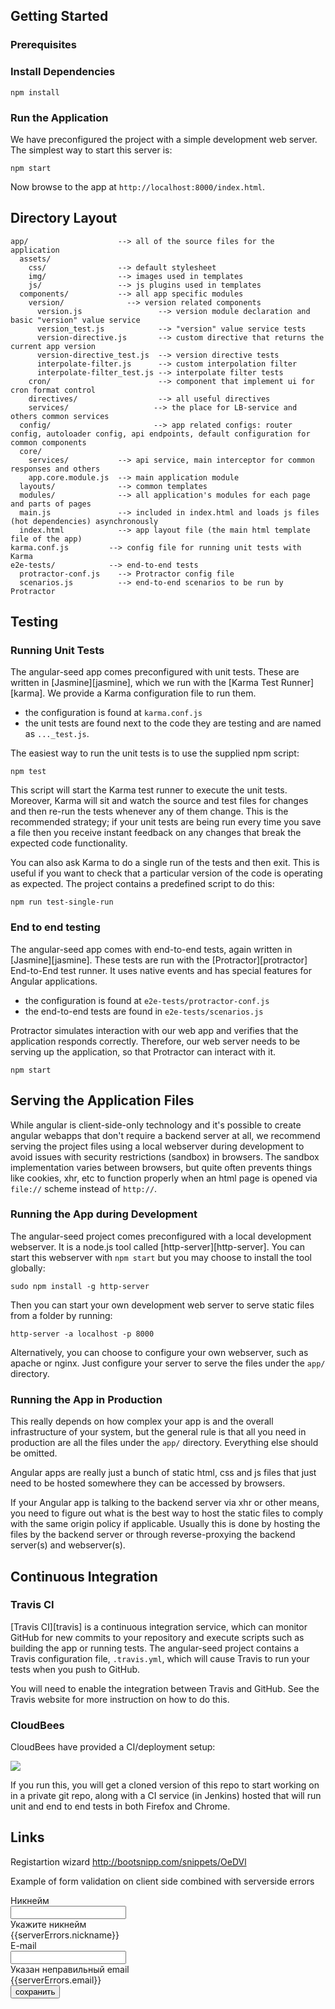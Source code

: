 ## Getting Started


### Prerequisites


### Install Dependencies

```
npm install
```

### Run the Application

We have preconfigured the project with a simple development web server.  The simplest way to start
this server is:

```
npm start
```

Now browse to the app at `http://localhost:8000/index.html`.


## Directory Layout

```
app/                    --> all of the source files for the application
  assets/
    css/                --> default stylesheet
    img/                --> images used in templates
    js/                 --> js plugins used in templates
  components/           --> all app specific modules
    version/              --> version related components
      version.js                 --> version module declaration and basic "version" value service
      version_test.js            --> "version" value service tests
      version-directive.js       --> custom directive that returns the current app version
      version-directive_test.js  --> version directive tests
      interpolate-filter.js      --> custom interpolation filter
      interpolate-filter_test.js --> interpolate filter tests
    cron/                        --> component that implement ui for cron format control
    directives/                  --> all useful directives
    services/                   --> the place for LB-service and others common services
  config/                       --> app related configs: router config, autoloader config, api endpoints, default configuration for common components
  core/
    services/           --> api service, main interceptor for common responses and others
    app.core.module.js  --> main application module
  layouts/              --> common templates
  modules/              --> all application's modules for each page and parts of pages
  main.js               --> included in index.html and loads js files (hot dependencies) asynchronously
  index.html            --> app layout file (the main html template file of the app)
karma.conf.js         --> config file for running unit tests with Karma
e2e-tests/            --> end-to-end tests
  protractor-conf.js    --> Protractor config file
  scenarios.js          --> end-to-end scenarios to be run by Protractor
```

## Testing



### Running Unit Tests

The angular-seed app comes preconfigured with unit tests. These are written in
[Jasmine][jasmine], which we run with the [Karma Test Runner][karma]. We provide a Karma
configuration file to run them.

* the configuration is found at `karma.conf.js`
* the unit tests are found next to the code they are testing and are named as `..._test.js`.

The easiest way to run the unit tests is to use the supplied npm script:

```
npm test
```

This script will start the Karma test runner to execute the unit tests. Moreover, Karma will sit and
watch the source and test files for changes and then re-run the tests whenever any of them change.
This is the recommended strategy; if your unit tests are being run every time you save a file then
you receive instant feedback on any changes that break the expected code functionality.

You can also ask Karma to do a single run of the tests and then exit.  This is useful if you want to
check that a particular version of the code is operating as expected.  The project contains a
predefined script to do this:

```
npm run test-single-run
```


### End to end testing

The angular-seed app comes with end-to-end tests, again written in [Jasmine][jasmine]. These tests
are run with the [Protractor][protractor] End-to-End test runner.  It uses native events and has
special features for Angular applications.

* the configuration is found at `e2e-tests/protractor-conf.js`
* the end-to-end tests are found in `e2e-tests/scenarios.js`

Protractor simulates interaction with our web app and verifies that the application responds
correctly. Therefore, our web server needs to be serving up the application, so that Protractor
can interact with it.

```
npm start
```

## Serving the Application Files

While angular is client-side-only technology and it's possible to create angular webapps that
don't require a backend server at all, we recommend serving the project files using a local
webserver during development to avoid issues with security restrictions (sandbox) in browsers. The
sandbox implementation varies between browsers, but quite often prevents things like cookies, xhr,
etc to function properly when an html page is opened via `file://` scheme instead of `http://`.


### Running the App during Development

The angular-seed project comes preconfigured with a local development webserver.  It is a node.js
tool called [http-server][http-server].  You can start this webserver with `npm start` but you may choose to
install the tool globally:

```
sudo npm install -g http-server
```

Then you can start your own development web server to serve static files from a folder by
running:

```
http-server -a localhost -p 8000
```

Alternatively, you can choose to configure your own webserver, such as apache or nginx. Just
configure your server to serve the files under the `app/` directory.


### Running the App in Production

This really depends on how complex your app is and the overall infrastructure of your system, but
the general rule is that all you need in production are all the files under the `app/` directory.
Everything else should be omitted.

Angular apps are really just a bunch of static html, css and js files that just need to be hosted
somewhere they can be accessed by browsers.

If your Angular app is talking to the backend server via xhr or other means, you need to figure
out what is the best way to host the static files to comply with the same origin policy if
applicable. Usually this is done by hosting the files by the backend server or through
reverse-proxying the backend server(s) and webserver(s).


## Continuous Integration

### Travis CI

[Travis CI][travis] is a continuous integration service, which can monitor GitHub for new commits
to your repository and execute scripts such as building the app or running tests. The angular-seed
project contains a Travis configuration file, `.travis.yml`, which will cause Travis to run your
tests when you push to GitHub.

You will need to enable the integration between Travis and GitHub. See the Travis website for more
instruction on how to do this.

### CloudBees

CloudBees have provided a CI/deployment setup:

<a href="https://grandcentral.cloudbees.com/?CB_clickstart=https://raw.github.com/CloudBees-community/angular-js-clickstart/master/clickstart.json">
<img src="https://d3ko533tu1ozfq.cloudfront.net/clickstart/deployInstantly.png"/></a>

If you run this, you will get a cloned version of this repo to start working on in a private git repo,
along with a CI service (in Jenkins) hosted that will run unit and end to end tests in both Firefox and Chrome.


## Links

Registartion wizard
http://bootsnipp.com/snippets/OeDVl

Example of form validation on client side combined with serverside errors
<form class="" ng-submit="submit()" name="profileForm" novalidate>
    <div class="form-group clearfix">
        <label class="control-label"><span>Никнейм</span></label>
        <div class="form-field"
             ng-class="{'error':(profileForm.nickname.$touched && profileForm.nickname.$invalid)
             || (profileForm.nickname.$invalid && !profileForm.nickname.$pristine)}">
            <input type="text" class="form-control" ng-model="profile.nickname" name="nickname" ng-required="true">
            <div class="message">Укажите никнейм</div>
            <span class="message show" ng-if="serverErrors.nickname">{{serverErrors.nickname}}</span>
        </div>
    </div>
    <div class="form-group clearfix">
        <label class="control-label"><span>E-mail</span></label>
        <div class="form-field"
             ng-class="{'error':(profileForm.email.$touched && profileForm.email.$invalid)
             || (profileForm.email.$invalid && !profileForm.email.$pristine)}">
            <input type="email" class="form-control" ng-model="profile.email" name="email" ng-required="true">
            <div class="message">Указан неправильный email</div>
            <span class="message show" ng-if="serverErrors.email">{{serverErrors.email}}</span>
        </div>
    </div>
    <div class="form-rightpart show">
        <button class="btn-reset btn-form" type="submit" ng-disabled="profileForm.$invalid">сохранить</button>
    </div>
</form>